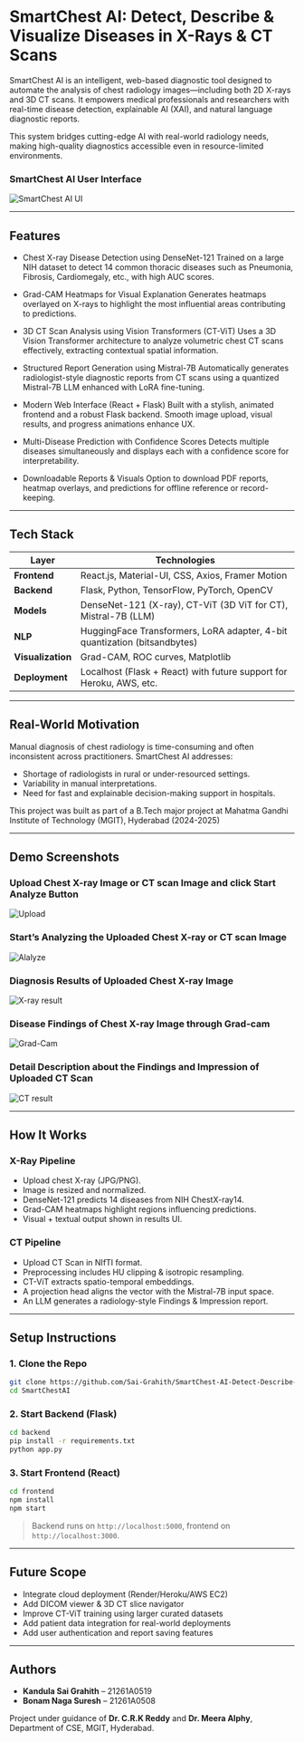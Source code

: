 # SmartChest AI: Detect, Describe & Visualize Diseases in X-Rays & CT Scans

SmartChest AI is an intelligent, web-based diagnostic tool designed to automate the analysis of chest radiology images—including both 2D X-rays and 3D CT scans. It empowers medical professionals and researchers with real-time disease detection, explainable AI (XAI), and natural language diagnostic reports.

This system bridges cutting-edge AI with real-world radiology needs, making high-quality diagnostics accessible even in resource-limited environments.

### SmartChest AI User Interface

![SmartChest AI UI](https://github.com/user-attachments/assets/83fb50fd-4fb2-40ba-bb84-7ba6e12ec05b)

---

## Features

* Chest X-ray Disease Detection using DenseNet-121
  Trained on a large NIH dataset to detect 14 common thoracic diseases such as Pneumonia, Fibrosis, Cardiomegaly, etc., with high AUC scores.

* Grad-CAM Heatmaps for Visual Explanation
  Generates heatmaps overlayed on X-rays to highlight the most influential areas contributing to predictions.

* 3D CT Scan Analysis using Vision Transformers (CT-ViT)
  Uses a 3D Vision Transformer architecture to analyze volumetric chest CT scans effectively, extracting contextual spatial information.

* Structured Report Generation using Mistral-7B
  Automatically generates radiologist-style diagnostic reports from CT scans using a quantized Mistral-7B LLM enhanced with LoRA fine-tuning.

* Modern Web Interface (React + Flask)
  Built with a stylish, animated frontend and a robust Flask backend. Smooth image upload, visual results, and progress animations enhance UX.

* Multi-Disease Prediction with Confidence Scores
  Detects multiple diseases simultaneously and displays each with a confidence score for interpretability.

* Downloadable Reports & Visuals
  Option to download PDF reports, heatmap overlays, and predictions for offline reference or record-keeping.


---

## Tech Stack

| Layer             | Technologies                                                              |
| ----------------- | ------------------------------------------------------------------------- |
| **Frontend**      | React.js, Material-UI, CSS, Axios, Framer Motion                          |
| **Backend**       | Flask, Python, TensorFlow, PyTorch, OpenCV                                |
| **Models**        | DenseNet-121 (X-ray), CT-ViT (3D ViT for CT), Mistral-7B (LLM)            |
| **NLP**           | HuggingFace Transformers, LoRA adapter, 4-bit quantization (bitsandbytes) |
| **Visualization** | Grad-CAM, ROC curves, Matplotlib                                          |
| **Deployment**    | Localhost (Flask + React) with future support for Heroku, AWS, etc.       |

---

##  Real-World Motivation

Manual diagnosis of chest radiology is time-consuming and often inconsistent across practitioners. SmartChest AI addresses:
* Shortage of radiologists in rural or under-resourced settings.
* Variability in manual interpretations.
* Need for fast and explainable decision-making support in hospitals.

This project was built as part of a B.Tech major project at Mahatma Gandhi Institute of Technology (MGIT), Hyderabad (2024-2025)

---

##  Demo Screenshots

### Upload Chest X-ray Image or CT scan Image and click Start Analyze Button

![Upload](https://github.com/user-attachments/assets/ea882b32-7a8c-4eee-89f9-ecbec7cb2167) 
### Start’s Analyzing the Uploaded Chest X-ray or CT scan Image

![Alalyze](https://github.com/user-attachments/assets/d39e42ad-a9cb-4e99-8972-ff5ee4b444d3) 
### Diagnosis Results of Uploaded Chest X-ray Image

![X-ray result](https://github.com/user-attachments/assets/f9a7a4d1-8a4f-452c-9392-644f2b53c0ea) 
### Disease Findings of Chest X-ray Image through Grad-cam

![Grad-Cam](https://github.com/user-attachments/assets/d762ac57-4fc0-45da-8e64-d35ea518fea3) 
### Detail Description about the Findings and Impression of Uploaded CT Scan

![CT result](https://github.com/user-attachments/assets/7fbf1b2e-84b9-49f8-8a75-1b3305dbebae) 


---

## How It Works

### X-Ray Pipeline

* Upload chest X-ray (JPG/PNG).
* Image is resized and normalized.
* DenseNet-121 predicts 14 diseases from NIH ChestX-ray14.
* Grad-CAM heatmaps highlight regions influencing predictions.
* Visual + textual output shown in results UI.

### CT Pipeline

* Upload CT Scan in NIfTI format.
* Preprocessing includes HU clipping & isotropic resampling.
* CT-ViT extracts spatio-temporal embeddings.
* A projection head aligns the vector with the Mistral-7B input space.
* An LLM generates a radiology-style Findings & Impression report.

---

## Setup Instructions

### 1. Clone the Repo

```bash
git clone https://github.com/Sai-Grahith/SmartChest-AI-Detect-Describe-Visualize-Diseases-in-X-rays-CT-Scans.git
cd SmartChestAI
```

### 2. Start Backend (Flask)

```bash
cd backend
pip install -r requirements.txt
python app.py
```

### 3. Start Frontend (React)

```bash
cd frontend
npm install
npm start
```

> Backend runs on `http://localhost:5000`, frontend on `http://localhost:3000`.

---

## Future Scope

* Integrate cloud deployment (Render/Heroku/AWS EC2)
* Add DICOM viewer & 3D CT slice navigator
* Improve CT-ViT training using larger curated datasets
* Add patient data integration for real-world deployments
* Add user authentication and report saving features

---

## Authors

* **Kandula Sai Grahith** – 21261A0519
* **Bonam Naga Suresh** – 21261A0508

Project under guidance of **Dr. C.R.K Reddy** and **Dr. Meera Alphy**, Department of CSE, MGIT, Hyderabad.


